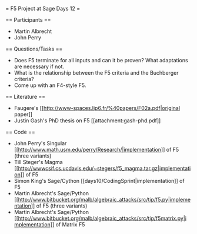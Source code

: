 = F5 Project at Sage Days 12 =

== Participants ==
 * Martin Albrecht
 * John Perry

== Questions/Tasks ==
 * Does F5 terminate for all inputs and can it be proven? What adaptations are necessary if not.
 * What is the relationship between the F5 criteria and the Buchberger criteria?
 * Come up with an F4-style F5.

== Literature ==
 * Faugere's [[http://www-spaces.lip6.fr/%40papers/F02a.pdf|original paper]]
 * Justin Gash's PhD thesis on F5 [[attachment:gash-phd.pdf]]

== Code ==
 * John Perry's Singular [[http://www.math.usm.edu/perry/Research/|implementation]] of F5 (three variants)
 * Till Steger's Magma [[http://wwwcsif.cs.ucdavis.edu/~stegers/f5_magma.tar.gz|implementation]] of F5
 * Simon King's Sage/Cython [[days10/CodingSprint|implementation]] of F5
 * Martin Albrecht's Sage/Python [[http://www.bitbucket.org/malb/algebraic_attacks/src/tip/f5.py|implementation]] of F5 (three variants)
 * Martin Albrecht's Sage/Python [[http://www.bitbucket.org/malb/algebraic_attacks/src/tip/f5matrix.py|implementation]] of Matrix F5
